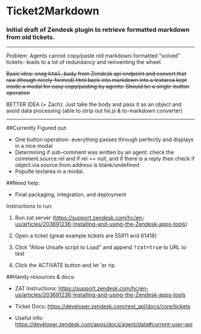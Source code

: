 # Ticket2Markdown

### Initial draft of Zendesk plugin to retrieve formatted markdown from old tickets.

------


Problem: Agents cannot copy/paste old markdown-formatted "solved" tickets- leads to a lot of redundancy and reinventing the wheel.

~~Basic idea: snag <tt>html_body</tt> from Zendesk api endpoint and convert that raw (though nicely-formed) html back into markdown into a textarea kept inside a modal for easy copy/pasting by agents. Should be a single-button operation~~

BETTER IDEA (+ Zach): Just take the body and pass it as an object and avoid data processing (able to strip out he.js & to-markdown converter)


----

##Currently Figured out:

* One button operation- everything passes through perfectly and displays in a nice modal
* Determining if sub-comment was written by an agent: check the comment.source.rel and if rel == null, and if there is a reply then check if object.via.source.from.address is blank/undefined
* Populte textarea in a modal.


##Need help:
* Final packaging, integration, and deployment



Instructions to run:

1) Run zat server (https://support.zendesk.com/hc/en-us/articles/203691236-Installing-and-using-the-Zendesk-apps-tools)

2) Open a ticket (great example tickets are 55911 and 61418) 

3) Click "Allow Unsafe script to Load" and append <tt>?zat=true</tt> to URL to test 

4) Click the ACTIVATE button and let 'er rip


##Handy resources & docs:
* ZAT Instructions: https://support.zendesk.com/hc/en-us/articles/203691236-Installing-and-using-the-Zendesk-apps-tools

* Ticket Docs: https://developer.zendesk.com/rest_api/docs/core/tickets

* Useful info: https://developer.zendesk.com/apps/docs/agent/data#current-user-api

